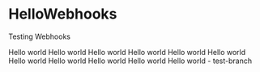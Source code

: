 # HelloWebhooks
Testing Webhooks

Hello world
Hello world
Hello world
Hello world
Hello world
Hello world
Hello world
Hello world
Hello world
Hello world
Hello world - test-branch
